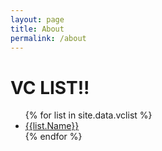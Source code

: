 ```yaml
---
layout: page
title: About
permalink: /about
---
```


<h1>VC LIST!!</h1>

<ul>
{% for list in site.data.vclist %}
  <li><a href="{{ list.Name | datapage_url: 'vclist' }}">{{list.Name}}</a></li>
{% endfor %}
</ul>
